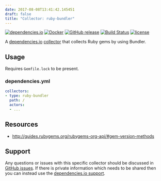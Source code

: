```yaml
---
date: 2017-08-08T13:41:42.145451
draft: false
title: "Collector: ruby-bundler"
---
```



[![dependencies.io](https://img.shields.io/badge/dependencies.io-collector-3DA4E9.svg)](https://www.dependencies.io/docs/collectors/)
[![Docker](https://img.shields.io/badge/dockerhub-collector--ruby--bundler-22B8EB.svg)](https://hub.docker.com/r/dependencies/collector-ruby-bundler/)
[![GitHub release](https://img.shields.io/github/release/dependencies-io/collector-ruby-bundler.svg)](https://github.com/dependencies-io/collector-ruby-bundler/releases)
[![Build Status](https://travis-ci.org/dependencies-io/collector-ruby-bundler.svg?branch=master)](https://travis-ci.org/dependencies-io/collector-ruby-bundler)
[![license](https://img.shields.io/github/license/dependencies-io/collector-ruby-bundler.svg)](https://github.com/dependencies-io/collector-ruby-bundler/blob/master/LICENSE)

A [dependencies.io](https://www.dependencies.io)
[collector](https://www.dependencies.io/docs/collectors/)
that collects Ruby gems by using Bundler.

## Usage

Requires `Gemfile.lock` to be present.

### dependencies.yml

```yaml
collectors:
- type: ruby-bundler
  path: /
  actors:
  - ...
```

## Resources

- http://guides.rubygems.org/rubygems-org-api/#gem-version-methods

## Support

Any questions or issues with this specific collector should be discussed in [GitHub
issues](https://github.com/dependencies-io/collector-ruby-bundler/issues). If there is
private information which needs to be shared then you can instead use the
[dependencies.io support](https://app.dependencies.io/support).
